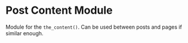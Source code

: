 Post Content Module
===================

Module for the `the_content()`. Can be used between posts and pages if similar enough.